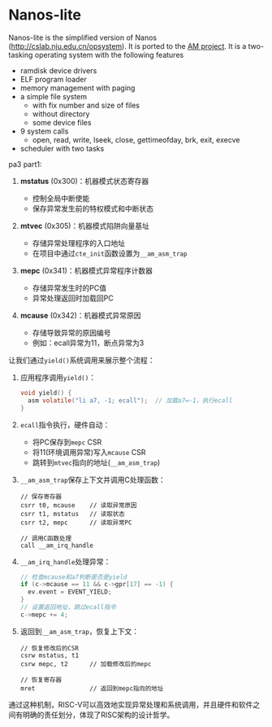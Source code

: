 # Nanos-lite

Nanos-lite is the simplified version of Nanos (http://cslab.nju.edu.cn/opsystem).
It is ported to the [AM project](https://github.com/NJU-ProjectN/abstract-machine.git).
It is a two-tasking operating system with the following features
* ramdisk device drivers
* ELF program loader
* memory management with paging
* a simple file system
  * with fix number and size of files
  * without directory
  * some device files
* 9 system calls
  * open, read, write, lseek, close, gettimeofday, brk, exit, execve
* scheduler with two tasks


pa3 part1:
1. **mstatus** (0x300)：机器模式状态寄存器
   - 控制全局中断使能
   - 保存异常发生前的特权模式和中断状态

2. **mtvec** (0x305)：机器模式陷阱向量基址
   - 存储异常处理程序的入口地址
   - 在项目中通过`cte_init`函数设置为`__am_asm_trap`

3. **mepc** (0x341)：机器模式异常程序计数器
   - 存储异常发生时的PC值
   - 异常处理返回时加载回PC

4. **mcause** (0x342)：机器模式异常原因
   - 存储导致异常的原因编号
   - 例如：ecall异常为11，断点异常为3


让我们通过`yield()`系统调用来展示整个流程：

1. 应用程序调用`yield()`：
   ```c
   void yield() {
     asm volatile("li a7, -1; ecall");  // 加载a7=-1，执行ecall
   }
   ```

2. `ecall`指令执行，硬件自动：
   - 将PC保存到`mepc` CSR
   - 将11(环境调用异常)写入`mcause` CSR
   - 跳转到`mtvec`指向的地址(`__am_asm_trap`)

3. `__am_asm_trap`保存上下文并调用C处理函数：
   ```assembly
   // 保存寄存器
   csrr t0, mcause    // 读取异常原因
   csrr t1, mstatus   // 读取状态
   csrr t2, mepc      // 读取异常PC

   // 调用C函数处理
   call __am_irq_handle
   ```

4. `__am_irq_handle`处理异常：
   ```c
   // 检查mcause和a7判断是否是yield
   if (c->mcause == 11 && c->gpr[17] == -1) {
     ev.event = EVENT_YIELD;
   }
   // 设置返回地址，跳过ecall指令
   c->mepc += 4;  
   ```

5. 返回到`__am_asm_trap`，恢复上下文：
   ```assembly
   // 恢复修改后的CSR
   csrw mstatus, t1
   csrw mepc, t2      // 加载修改后的mepc

   // 恢复寄存器
   mret               // 返回到mepc指向的地址
   ```

通过这种机制，RISC-V可以高效地实现异常处理和系统调用，并且硬件和软件之间有明确的责任划分，体现了RISC架构的设计哲学。

